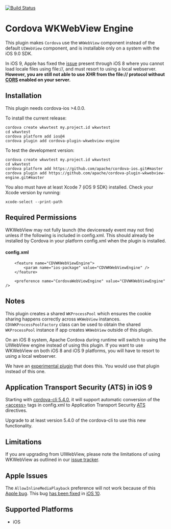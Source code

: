 <!--
# license: Licensed to the Apache Software Foundation (ASF) under one
#         or more contributor license agreements.  See the NOTICE file
#         distributed with this work for additional information
#         regarding copyright ownership.  The ASF licenses this file
#         to you under the Apache License, Version 2.0 (the
#         "License"); you may not use this file except in compliance
#         with the License.  You may obtain a copy of the License at
#
#           http://www.apache.org/licenses/LICENSE-2.0
#
#         Unless required by applicable law or agreed to in writing,
#         software distributed under the License is distributed on an
#         "AS IS" BASIS, WITHOUT WARRANTIES OR CONDITIONS OF ANY
#         KIND, either express or implied.  See the License for the
#         specific language governing permissions and limitations
#         under the License.
-->

[![Build Status](https://travis-ci.org/apache/cordova-plugin-wkwebview-engine.svg?branch=master)](https://travis-ci.org/apache/cordova-plugin-wkwebview-engine)

Cordova WKWebView Engine
======

This plugin makes `Cordova` use the `WKWebView` component instead of the default `UIWebView` component, and is installable only on a system with the iOS 9.0 SDK. 

In iOS 9, Apple has fixed the [issue](http://www.openradar.me/18039024) present through iOS 8 where you cannot load locale files using file://, and must resort to using a local webserver. **However, you are still not able to use XHR from the file:// protocol without [CORS](https://developer.mozilla.org/en-US/docs/Web/HTTP/Access_control_CORS) enabled on your server.**

Installation
-----------

This plugin needs cordova-ios >4.0.0.

To install the current release:

    cordova create wkwvtest my.project.id wkwvtest
    cd wkwvtest
    cordova platform add ios@4
    cordova plugin add cordova-plugin-wkwebview-engine

To test the development version:

    cordova create wkwvtest my.project.id wkwvtest
    cd wkwvtest
    cordova platform add https://github.com/apache/cordova-ios.git#master
    cordova plugin add https://github.com/apache/cordova-plugin-wkwebview-engine.git#master

You also must have at least Xcode 7 (iOS 9 SDK) installed. Check your Xcode version by running:

    xcode-select --print-path

Required Permissions
-----------
WKWebView may not fully launch (the deviceready event may not fire) unless if the following is included in config.xml. This should already be installed by Cordova in your platform config.xml when the plugin is installed.

#### config.xml

        <feature name="CDVWKWebViewEngine">
            <param name="ios-package" value="CDVWKWebViewEngine" />
        </feature>

        <preference name="CordovaWebViewEngine" value="CDVWKWebViewEngine" />


Notes
------
This plugin creates a shared `WKProcessPool` which ensures the cookie sharing happens correctly across `WKWebView` instances. `CDVWKProcessPoolFactory` class can be used to obtain the shared `WKProcessPool` instance if app creates `WKWebView` outside of this plugin.

On an iOS 8 system, Apache Cordova during runtime will switch to using the UIWebView engine instead of using this plugin. If you want to use WKWebView on both iOS 8 and iOS 9 platforms, you will have to resort to using a local webserver.

We have an [experimental plugin](https://github.com/apache/cordova-plugins/tree/master/wkwebview-engine-localhost) that does this. You would use that plugin instead of this one.

Application Transport Security (ATS) in iOS 9
-----------

Starting with [cordova-cli 5.4.0](https://www.npmjs.com/package/cordova), it will support automatic conversion of the [&lt;access&gt;](http://cordova.apache.org/docs/en/edge/guide/appdev/whitelist/index.html) tags in config.xml to Application Transport Security [ATS](https://developer.apple.com/library/prerelease/ios/documentation/General/Reference/InfoPlistKeyReference/Articles/CocoaKeys.html#//apple_ref/doc/uid/TP40009251-SW33) directives. 

Upgrade to at least version 5.4.0 of the cordova-cli to use this new functionality.

Limitations
--------

If you are upgrading from UIWebView, please note the limitations of using WKWebView as outlined in our [issue tracker](https://issues.apache.org/jira/issues/?jql=project%20%3D%20CB%20AND%20labels%20%3D%20wkwebview-known-issues).

Apple Issues
-------

The `AllowInlineMediaPlayback` preference will not work because of this [Apple bug](http://openradar.appspot.com/radar?id=6673091526656000). This bug [has been fixed](https://issues.apache.org/jira/browse/CB-11452) in [iOS 10](https://twitter.com/shazron/status/745546355796389889). 



Supported Platforms
-------------------

- iOS
